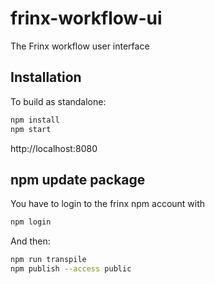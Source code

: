 # frinx-workflow-ui

The Frinx workflow user interface

## Installation

To build as standalone:
```bash
npm install
npm start
```
http://localhost:8080

## npm update package

You have to login to the frinx npm account with 

```bash
npm login
```
And then:
```bash
npm run transpile
npm publish --access public
```
